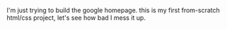 I'm just trying to build the google homepage.  this is my first from-scratch html/css project,
let's see how bad I mess it up.